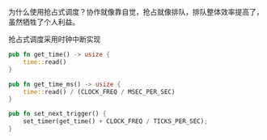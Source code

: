 为什么使用抢占式调度？协作就像靠自觉，抢占就像排队，排队整体效率提高了，虽然牺牲了个人利益。

抢占式调度采用时钟中断实现

```rust
pub fn get_time() -> usize {
    time::read()
}

pub fn get_time_ms() -> usize {
    time::read() / (CLOCK_FREQ / MSEC_PER_SEC)
}

pub fn set_next_trigger() {
    set_timer(get_time() + CLOCK_FREQ / TICKS_PER_SEC);
}
```

